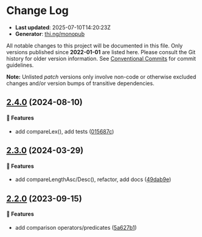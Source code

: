 # Change Log

- **Last updated**: 2025-07-10T14:20:23Z
- **Generator**: [thi.ng/monopub](https://thi.ng/monopub)

All notable changes to this project will be documented in this file.
Only versions published since **2022-01-01** are listed here.
Please consult the Git history for older version information.
See [Conventional Commits](https://conventionalcommits.org/) for commit guidelines.

**Note:** Unlisted _patch_ versions only involve non-code or otherwise excluded changes
and/or version bumps of transitive dependencies.

## [2.4.0](https://github.com/thi-ng/umbrella/tree/@thi.ng/compare@2.4.0) (2024-08-10)

#### 🚀 Features

- add compareLex(), add tests ([015687c](https://github.com/thi-ng/umbrella/commit/015687c))

## [2.3.0](https://github.com/thi-ng/umbrella/tree/@thi.ng/compare@2.3.0) (2024-03-29)

#### 🚀 Features

- add compareLengthAsc/Desc(), refactor, add docs ([49dab9e](https://github.com/thi-ng/umbrella/commit/49dab9e))

## [2.2.0](https://github.com/thi-ng/umbrella/tree/@thi.ng/compare@2.2.0) (2023-09-15)

#### 🚀 Features

- add comparison operators/predicates ([5a627b1](https://github.com/thi-ng/umbrella/commit/5a627b1))
